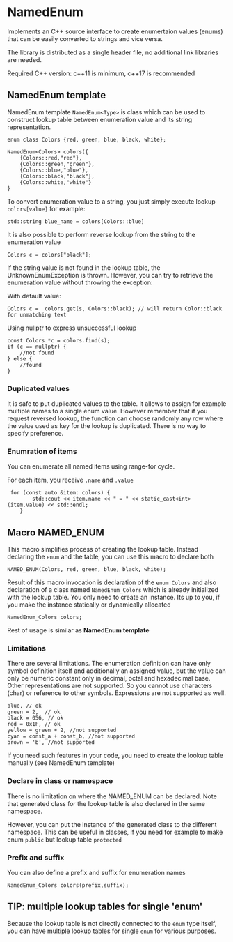 # NamedEnum 

Implements an C++ source interface to create enumertaion values (enums) that can 
be easily converted to strings and vice versa.


The library is distributed as a single header file, no additional link libraries are needed.

Required C++ version: c++11 is minimum, c++17 is recommended

## NamedEnum template

NamedEnum template `NamedEnum<Type>` is class which can be used to construct lookup
table between enumeration value and its string representation.

```
enum class Colors {red, green, blue, black, white};

NamedEnum<Colors> colors({
    {Colors::red,"red"},
    {Colors::green,"green"},
    {Colors::blue,"blue"},
    {Colors::black,"black"},    
    {Colors::white,"white"}
}
```

To convert enumeration value to a string, you just simply execute lookup `colors[value]` for example:

```
std::string blue_name = colors[Colors::blue]
```

It is also possible to perform reverse lookup from the string to the enumeration value

```
Colors c = colors["black"];
```

If the string value is not found in the lookup table, the UnknownEnumException is thrown. However, you can try to retrieve the enumeration value without throwing the exception:


With default value:

```
Colors c =  colors.get(s, Colors::black); // will return Color::black for unmatching text
```

Using nullptr to express unsuccessful lookup

```
const Colors *c = colors.find(s);
if (c == nullptr) {
    //not found
} else {
    //found
}
```

### Duplicated values

It is safe to put duplicated values to the table. It allows to assign for example
multiple names to a single enum value. However remember that if you request
reversed lookup, the function can choose randomly any row where the value
used as key for the lookup is duplicated. There is no way to specify preference.


### Enumration of items

You can enumerate all named items using range-for cycle.

For each item, you receive `.name` and `.value`

```
 for (const auto &item: colors) {
        std::cout << item.name << " = " << static_cast<int>(item.value) << std::endl;
    }
```


## Macro NAMED_ENUM

This macro simplifies process of creating the lookup table. Instead declaring the
`enum` and the table, you can use this macro to declare both

```
NAMED_ENUM(Colors, red, green, blue, black, white);
```

Result of this macro invocation is declaration of the `enum Colors` and also declaration of a class named `NamedEnum_Colors` which is already initialized with the lookup table. You
only need to create an instance. Its up to you, if you make the instance statically or
dynamically allocated

```
NamedEnum_Colors colors;
```

Rest of usage is similar as **NamedEnum template**

### Limitations

There are several limitations. The enumeration definition can have only symbol definition
itself and additionally an assigned value, but the value can only be numeric constant only in decimal, octal and hexadecimal base. Other representations are not supported. So you cannot use characters (char) or reference to other symbols. Expressions are not supported as well.

```
blue, // ok
green = 2,  // ok
black = 056, // ok
red = 0x1F, // ok
yellow = green + 2, //not supported
cyan = const_a + const_b, //not supported
brown = 'b', //not supported  
```

If you need such features in your code, you need to create the lookup table manually (see NamedEnum template)

### Declare in class or namespace

There is no limitation on where the NAMED_ENUM can be declared. Note that generated class for the lookup table is also declared in the same namespace.

However, you can put the instance of the generated class to the different namespace. This can be useful in classes, if you need for example to make enum `public` but lookup table `protected`


### Prefix and suffix

You can also define a prefix and suffix for enumeration names

```
NamedEnum_Colors colors(prefix,suffix);
```

## TIP: multiple lookup tables for single 'enum'

Because the lookup table is not directly connected to the `enum` type itself, you can
have multiple lookup tables for single `enum` for various purposes.

